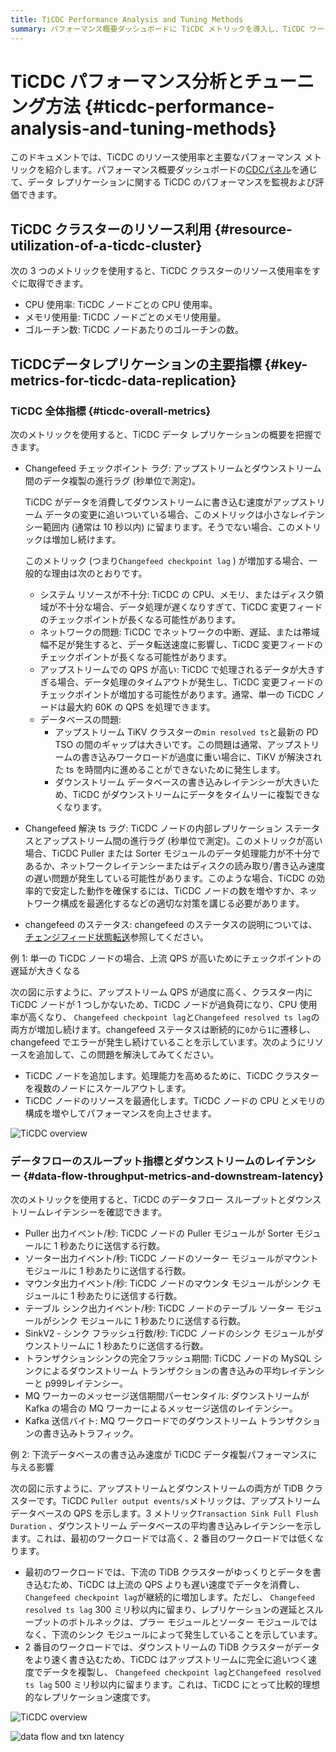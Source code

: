 ```yaml
---
title: TiCDC Performance Analysis and Tuning Methods
summary: パフォーマンス概要ダッシュボードに TiCDC メトリックを導入し、TiCDC ワークロードをより適切に理解して監視できるようにします。
---
```


# TiCDC パフォーマンス分析とチューニング方法 {#ticdc-performance-analysis-and-tuning-methods}

このドキュメントでは、TiCDC のリソース使用率と主要なパフォーマンス メトリックを紹介します。パフォーマンス概要ダッシュボードの[CDCパネル](/grafana-performance-overview-dashboard.md#cdc)を通じて、データ レプリケーションに関する TiCDC のパフォーマンスを監視および評価できます。

## TiCDC クラスターのリソース利用 {#resource-utilization-of-a-ticdc-cluster}

次の 3 つのメトリックを使用すると、TiCDC クラスターのリソース使用率をすぐに取得できます。

-   CPU 使用率: TiCDC ノードごとの CPU 使用率。
-   メモリ使用量: TiCDC ノードごとのメモリ使用量。
-   ゴルーチン数: TiCDC ノードあたりのゴルーチンの数。

## TiCDCデータレプリケーションの主要指標 {#key-metrics-for-ticdc-data-replication}

### TiCDC 全体指標 {#ticdc-overall-metrics}

次のメトリックを使用すると、TiCDC データ レプリケーションの概要を把握できます。

-   Changefeed チェックポイント ラグ: アップストリームとダウンストリーム間のデータ複製の進行ラグ (秒単位で測定)。

    TiCDC がデータを消費してダウンストリームに書き込む速度がアップストリーム データの変更に追いついている場合、このメトリックは小さなレイテンシー範囲内 (通常は 10 秒以内) に留まります。そうでない場合、このメトリックは増加し続けます。

    このメトリック (つまり`Changefeed checkpoint lag` ) が増加する場合、一般的な理由は次のとおりです。

    -   システム リソースが不十分: TiCDC の CPU、メモリ、またはディスク領域が不十分な場合、データ処理が遅くなりすぎて、TiCDC 変更フィードのチェックポイントが長くなる可能性があります。
    -   ネットワークの問題: TiCDC でネットワークの中断、遅延、または帯域幅不足が発生すると、データ転送速度に影響し、TiCDC 変更フィードのチェックポイントが長くなる可能性があります。
    -   アップストリームでの QPS が高い: TiCDC で処理されるデータが大きすぎる場合、データ処理のタイムアウトが発生し、TiCDC 変更フィードのチェックポイントが増加する可能性があります。通常、単一の TiCDC ノードは最大約 60K の QPS を処理できます。
    -   データベースの問題:
        -   アップストリーム TiKV クラスターの`min resolved ts`と最新の PD TSO の間のギャップは大きいです。この問題は通常、アップストリームの書き込みワークロードが過度に重い場合に、TiKV が解決された ts を時間内に進めることができないために発生します。
        -   ダウンストリーム データベースの書き込みレイテンシーが大きいため、TiCDC がダウンストリームにデータをタイムリーに複製できなくなります。

-   Changefeed 解決 ts ラグ: TiCDC ノードの内部レプリケーション ステータスとアップストリーム間の進行ラグ (秒単位で測定)。このメトリックが高い場合、TiCDC Puller または Sorter モジュールのデータ処理能力が不十分であるか、ネットワークレイテンシーまたはディスクの読み取り/書き込み速度の遅い問題が発生している可能性があります。このような場合、TiCDC の効率的で安定した動作を確保するには、TiCDC ノードの数を増やすか、ネットワーク構成を最適化するなどの適切な対策を講じる必要があります。

-   changefeed のステータス: changefeed のステータスの説明については、 [チェンジフィード状態転送](/ticdc/ticdc-changefeed-overview.md)参照してください。

例 1: 単一の TiCDC ノードの場合、上流 QPS が高いためにチェックポイントの遅延が大きくなる

次の図に示すように、アップストリーム QPS が過度に高く、クラスター内に TiCDC ノードが 1 つしかないため、TiCDC ノードが過負荷になり、CPU 使用率が高くなり、 `Changefeed checkpoint lag`と`Changefeed resolved ts lag`の両方が増加し続けます。changefeed ステータスは断続的に`0`から`1`に遷移し、changefeed でエラーが発生し続けていることを示しています。次のようにリソースを追加して、この問題を解決してみてください。

-   TiCDC ノードを追加します。処理能力を高めるために、TiCDC クラスターを複数のノードにスケールアウトします。
-   TiCDC ノードのリソースを最適化します。TiCDC ノードの CPU とメモリの構成を増やしてパフォーマンスを向上させます。

![TiCDC overview](https://download.pingcap.com/images/docs/performance/cdc/cdc-slow.png)

### データフローのスループット指標とダウンストリームのレイテンシー {#data-flow-throughput-metrics-and-downstream-latency}

次のメトリックを使用すると、TiCDC のデータフロー スループットとダウンストリームレイテンシーを確認できます。

-   Puller 出力イベント/秒: TiCDC ノードの Puller モジュールが Sorter モジュールに 1 秒あたりに送信する行数。
-   ソーター出力イベント/秒: TiCDC ノードのソーター モジュールがマウント モジュールに 1 秒あたりに送信する行数。
-   マウンタ出力イベント/秒: TiCDC ノードのマウンタ モジュールがシンク モジュールに 1 秒あたりに送信する行数。
-   テーブル シンク出力イベント/秒: TiCDC ノードのテーブル ソーター モジュールがシンク モジュールに 1 秒あたりに送信する行数。
-   SinkV2 - シンク フラッシュ行数/秒: TiCDC ノードのシンク モジュールがダウンストリームに 1 秒あたりに送信する行数。
-   トランザクションシンクの完全フラッシュ期間: TiCDC ノードの MySQL シンクによるダウンストリーム トランザクションの書き込みの平均レイテンシーと p999レイテンシー。
-   MQ ワーカーのメッセージ送信期間パーセンタイル: ダウンストリームが Kafka の場合の MQ ワーカーによるメッセージ送信のレイテンシー。
-   Kafka 送信バイト: MQ ワークロードでのダウンストリーム トランザクションの書き込みトラフィック。

例 2: 下流データベースの書き込み速度が TiCDC データ複製パフォーマンスに与える影響

次の図に示すように、アップストリームとダウンストリームの両方が TiDB クラスターです。TiCDC `Puller output events/s`メトリックは、アップストリーム データベースの QPS を示します。3 メトリック`Transaction Sink Full Flush Duration` 、ダウンストリーム データベースの平均書き込みレイテンシーを示します。これは、最初のワークロードでは高く、2 番目のワークロードでは低くなります。

-   最初のワークロードでは、下流の TiDB クラスターがゆっくりとデータを書き込むため、TiCDC は上流の QPS よりも遅い速度でデータを消費し、 `Changefeed checkpoint lag`が継続的に増加します。ただし、 `Changefeed resolved ts lag` 300 ミリ秒以内に留まり、レプリケーションの遅延とスループットのボトルネックは、プラー モジュールとソーター モジュールではなく、下流のシンク モジュールによって発生していることを示しています。
-   2 番目のワークロードでは、ダウンストリームの TiDB クラスターがデータをより速く書き込むため、TiCDC はアップストリームに完全に追いつく速度でデータを複製し、 `Changefeed checkpoint lag`と`Changefeed resolved ts lag` 500 ミリ秒以内に留まります。これは、TiCDC にとって比較的理想的なレプリケーション速度です。

![TiCDC overview](https://download.pingcap.com/images/docs/performance/cdc/cdc-fast-1.png)

![data flow and txn latency](https://download.pingcap.com/images/docs/performance/cdc/cdc-fast-2.png)
